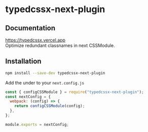# typedcssx-next-plugin

## Documentation

https://typedcssx.vercel.app  
Optimize redundant classnames in next CSSModule.

## Installation

```sh
npm install --save-dev typedcssx-next-plugin
```

Add the under to your `next.config.js`

```js
const { configCSSModule } = require("typedcssx-next-plugin");
const nextConfig = {
  webpack: (config) => {
    return configCSSModule(config);
  },
};

module.exports = nextConfig;
```
